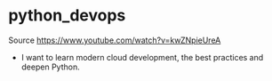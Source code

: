 # python_devops
Source https://www.youtube.com/watch?v=kwZNpieUreA

* I want to learn modern cloud development, the best practices and deepen Python.

